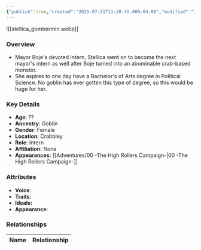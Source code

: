 ```yaml
---
{"publish":true,"created":"2025-07-21T11:30:45.000-04:00","modified":"2025-08-14T15:05:28.000-04:00","published":"2025-08-14T15:05:28.000-04:00","cssclasses":"","Age":"??","Ancestry":"Goblin","Gender":"Female","Location":["Crabbley"],"Role":["Intern"],"Affiliation":["None"],"Appearances":["[[00 -The High Rollers Campaign-]]"]}
---
```



![[stellica_gombermin.webp]]

### Overview
- Mayor Boje's devoted intern, Stellica went on to become the next mayor's intern as well after Boje turned into an abominable crab-based monster.
- She aspires to one day have a Bachelor's of Arts degree in Political Science. No goblin has ever gotten this type of degree, so this would be huge for her.

### Key Details
- **Age**: ??
- **Ancestry**: Goblin
- **Gender**: Female
- **Location**: Crabbley
- **Role**: Intern
- **Affiliation:** None
- **Appearances:** [[Adventures/00 -The High Rollers Campaign-\|00 -The High Rollers Campaign-]]

### Attributes
- **Voice**: 
- **Traits**: 
- **Ideals:** 
- **Appearance**:

### Relationships

| Name  | Relationship |
| ----- | ------------ |

